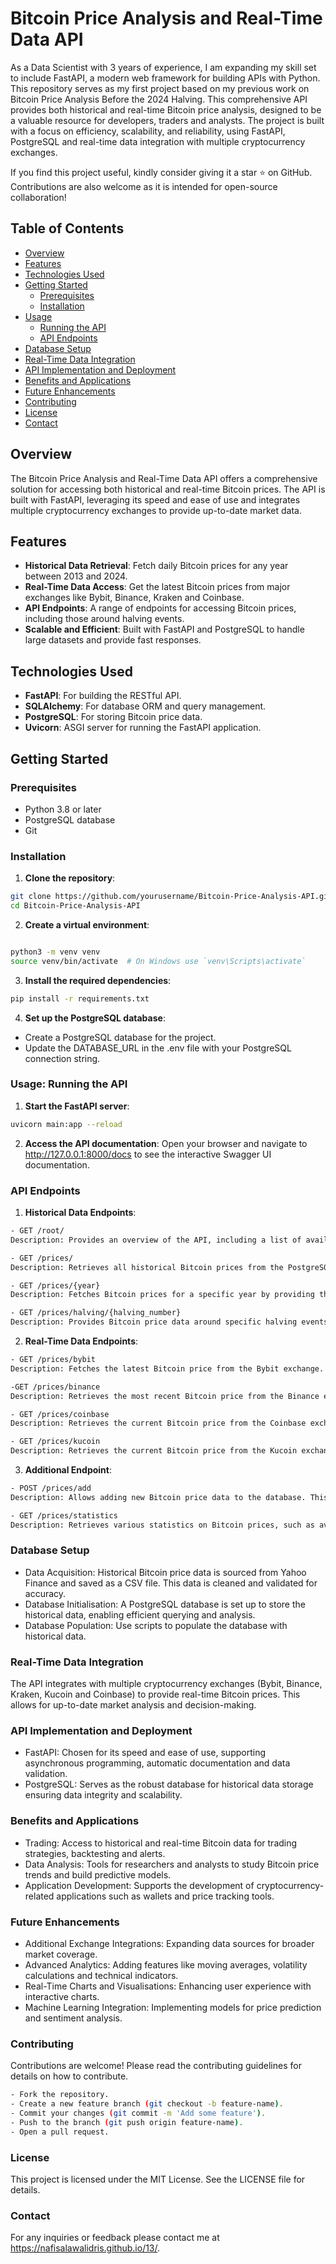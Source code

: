 # Bitcoin Price Analysis and Real-Time Data API

As a Data Scientist with 3 years of experience, I am expanding my skill set to include FastAPI, a modern web framework for building APIs with Python. This repository serves as my first project based on my previous work on Bitcoin Price Analysis Before the 2024 Halving. This comprehensive API provides both historical and real-time Bitcoin price analysis, designed to be a valuable resource for developers, traders and analysts. The project is built with a focus on efficiency, scalability, and reliability, using FastAPI, PostgreSQL and real-time data integration with multiple cryptocurrency exchanges.

If you find this project useful, kindly consider giving it a star ⭐ on GitHub. Contributions are also welcome as it is intended for open-source collaboration!

## Table of Contents

- [Overview](#overview)
- [Features](#features)
- [Technologies Used](#technologies-used)
- [Getting Started](#getting-started)
  - [Prerequisites](#prerequisites)
  - [Installation](#installation)
- [Usage](#usage)
  - [Running the API](#running-the-api)
  - [API Endpoints](#api-endpoints)
- [Database Setup](#database-setup)
- [Real-Time Data Integration](#real-time-data-integration)
- [API Implementation and Deployment](#api-implementation-and-deployment)
- [Benefits and Applications](#benefits-and-applications)
- [Future Enhancements](#future-enhancements)
- [Contributing](#contributing)
- [License](#license)
- [Contact](#contact)

## Overview

The Bitcoin Price Analysis and Real-Time Data API offers a comprehensive solution for accessing both historical and real-time Bitcoin prices. The API is built with FastAPI, leveraging its speed and ease of use and integrates multiple cryptocurrency exchanges to provide up-to-date market data.

## Features

- **Historical Data Retrieval**: Fetch daily Bitcoin prices for any year between 2013 and 2024.
- **Real-Time Data Access**: Get the latest Bitcoin prices from major exchanges like Bybit, Binance, Kraken and Coinbase.
- **API Endpoints**: A range of endpoints for accessing Bitcoin prices, including those around halving events.
- **Scalable and Efficient**: Built with FastAPI and PostgreSQL to handle large datasets and provide fast responses.

## Technologies Used

- **FastAPI**: For building the RESTful API.
- **SQLAlchemy**: For database ORM and query management.
- **PostgreSQL**: For storing Bitcoin price data.
- **Uvicorn**: ASGI server for running the FastAPI application.

## Getting Started

### Prerequisites

- Python 3.8 or later
- PostgreSQL database
- Git


### Installation
1. **Clone the repository**:
```bash   
git clone https://github.com/yourusername/Bitcoin-Price-Analysis-API.git
cd Bitcoin-Price-Analysis-API
``` 

2. **Create a virtual environment**:
```bash

python3 -m venv venv
source venv/bin/activate  # On Windows use `venv\Scripts\activate`
``` 

3. **Install the required dependencies**:
```bash
pip install -r requirements.txt
``` 

4. **Set up the PostgreSQL database**:
- Create a PostgreSQL database for the project.
- Update the DATABASE_URL in the .env file with your PostgreSQL connection string.

### Usage: Running the API
1. **Start the FastAPI server**: 
```bash
uvicorn main:app --reload
``` 

2. **Access the API documentation**: 
Open your browser and navigate to http://127.0.0.1:8000/docs to see the interactive Swagger UI documentation.


### API Endpoints
1. **Historical Data Endpoints**:
```bash
- GET /root/
Description: Provides an overview of the API, including a list of available endpoints and their descriptions.

- GET /prices/
Description: Retrieves all historical Bitcoin prices from the PostgreSQL database. Returns a JSON response containing a complete dataset of price information.

- GET /prices/{year}
Description: Fetches Bitcoin prices for a specific year by providing the year as a parameter in the URL. The API returns a JSON response with the price data for the specified year.

- GET /prices/halving/{halving_number}
Description: Provides Bitcoin price data around specific halving events. The API returns a JSON response containing Bitcoin prices before, during and after the specified halving event.
```

2. **Real-Time Data Endpoints**:
```bash
- GET /prices/bybit
Description: Fetches the latest Bitcoin price from the Bybit exchange.

-GET /prices/binance
Description: Retrieves the most recent Bitcoin price from the Binance exchange.

- GET /prices/coinbase
Description: Retrieves the current Bitcoin price from the Coinbase exchange.

- GET /prices/kucoin
Description: Retrieves the current Bitcoin price from the Kucoin exchange.
```

3. **Additional Endpoint**:
```bash
- POST /prices/add
Description: Allows adding new Bitcoin price data to the database. This endpoint requires data in JSON format, including details such as date, price and exchange.

- GET /prices/statistics
Description: Retrieves various statistics on Bitcoin prices, such as average price, highest price and lowest price over a specified period.
```

### Database Setup
- Data Acquisition: Historical Bitcoin price data is sourced from Yahoo Finance and saved as a CSV file. This data is cleaned and validated for accuracy.
- Database Initialisation: A PostgreSQL database is set up to store the historical data, enabling efficient querying and analysis.
- Database Population: Use scripts to populate the database with historical data.

### Real-Time Data Integration
The API integrates with multiple cryptocurrency exchanges (Bybit, Binance, Kraken, Kucoin and Coinbase) to provide real-time Bitcoin prices. This allows for up-to-date market analysis and decision-making.

### API Implementation and Deployment
- FastAPI: Chosen for its speed and ease of use, supporting asynchronous programming, automatic documentation and data validation.
- PostgreSQL: Serves as the robust database for historical data storage ensuring data integrity and scalability.

### Benefits and Applications
- Trading: Access to historical and real-time Bitcoin data for trading strategies, backtesting and alerts.
- Data Analysis: Tools for researchers and analysts to study Bitcoin price trends and build predictive models.
- Application Development: Supports the development of cryptocurrency-related applications such as wallets and price tracking tools.

### Future Enhancements
- Additional Exchange Integrations: Expanding data sources for broader market coverage.
- Advanced Analytics: Adding features like moving averages, volatility calculations and technical indicators.
- Real-Time Charts and Visualisations: Enhancing user experience with interactive charts.
- Machine Learning Integration: Implementing models for price prediction and sentiment analysis.

### Contributing
Contributions are welcome! Please read the contributing guidelines for details on how to contribute.
```bash
- Fork the repository.
- Create a new feature branch (git checkout -b feature-name).
- Commit your changes (git commit -m 'Add some feature').
- Push to the branch (git push origin feature-name).
- Open a pull request.
```
### License
This project is licensed under the MIT License. See the LICENSE file for details.

### Contact
For any inquiries or feedback please contact me at https://nafisalawalidris.github.io/13/.